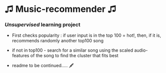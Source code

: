 <h1>&#9835; Music-recommender &#9835;</h1>

<h3><i>Unsupervised</i> learning project</h3>

- First checks popularity : if user input is in the top 100 = hot!, then, if it is, recommends randomly another top100 song
- if not in top100 - search for a similar song using the scaled audio-features of the song to find the cluster that fits best

- readme to be continued..... &#128395;

